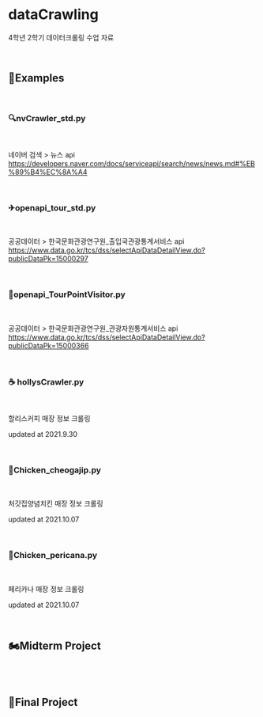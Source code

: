 # dataCrawling
4학년 2학기 데이터크롤링 수업 자료

<br/>

## 📄Examples

<br/>

### 🔍nvCrawler_std.py

<br/>

네이버 검색 > 뉴스 api
https://developers.naver.com/docs/serviceapi/search/news/news.md#%EB%89%B4%EC%8A%A4

<br/>

### ✈openapi_tour_std.py

<br/>

공공데이터 > 한국문화관광연구원_출입국관광통계서비스 api
https://www.data.go.kr/tcs/dss/selectApiDataDetailView.do?publicDataPk=15000297

<br/>

### 🛬openapi_TourPointVisitor.py

<br/>

공공데이터 > 한국문화관광연구원_관광자원통계서비스 api
https://www.data.go.kr/tcs/dss/selectApiDataDetailView.do?publicDataPk=15000366

<br/>

### ☕ hollysCrawler.py

<br/>

할리스커피 매장 정보 크롤링

updated at 2021.9.30

<br/>

### 🍗Chicken_cheogajip.py

<br/>

처갓집양념치킨 매장 정보 크롤링

updated at 2021.10.07

<br/>

### 🍗Chicken_pericana.py

<br/>

페리카나 매장 정보 크롤링

updated at 2021.10.07

<br/>

## 🏍Midterm Project

<br/>


<br/>

## 📰Final Project

<br/>


<br/>
